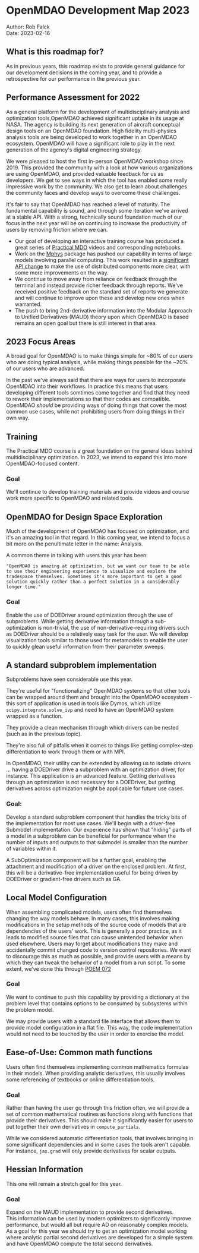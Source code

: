 # OpenMDAO Development Map 2023
  
Author: Rob Falck  
Date: 2023-02-16 
  
## What is this roadmap for?  
As in previous years, this roadmap exists to provide general guidance for our development decisions in the coming year, and to provide a retrospective for our performance in the previous year.
  
## Performance Assessment for 2022 

As a general platform for the development of multidisciplinary analysis and optimization tools,OpenMDAO achieved significant uptake in its usage at NASA.
The agency is building its next generation of aircraft conceptual design tools on an OpenMDAO foundation.
High fidelity multi-physics analysis tools are being developed to work together in an OpenMDAO ecosystem.
OpenMDAO will have a significant role to play in the next generation of the agency's digital engineering strategy.

We were pleased to host the first in-person OpenMDAO workshop since 2019.
This provided the community with a look at how various organizations are using OpenMDAO, and provided valuable feedback for us as developers.
We get to see ways in which the tool has enabled some really impressive work by the community.
We also get to learn about challenges the community faces and develop ways to overcome these challenges.

It's fair to say that OpenMDAO has reached a level of maturity.
The fundamental capability is sound, and through some iteration we've arrived at a stable API.
With a strong, technically sound foundation much of our focus in the next year will be on continuing to increase the productivity of users by removing friction where we can.

- Our goal of developing an interactive training course has produced a great series of [Practical MDO](https://www.youtube.com/@OpenMDAO/featured) videos and corresponding notebooks.
- Work on the [Mphys](https://github.com/OpenMDAO/mphys) package has pushed our capability in terms of large models involving parallel computing. This work resulted in a [significant API change](https://github.com/OpenMDAO/POEMs/blob/master/POEM_075.md) to make the use of distributed components more clear, with some more improvements on the way.
- We continue to move away from reliance on feedback through the terminal and instead provide richer feedback through reports. We've received positive feedback on the standard set of reports we generate and will continue to improve upon these and develop new ones when warranted.
- The push to bring 2nd-derivative information into the Modular Approach to Unified Derivatives (MAUD) theory upon which OpenMDAO is based remains an open goal but there is still interest in that area.
 
## 2023 Focus Areas 

A broad goal for OpenMDAO is to make things simple for ~80% of our users who are doing typical analysis, while making things possible for the ~20% of our users who are advanced.

In the past we've always said that there are ways for users to incorporate OpenMDAO into their workflows.
In practice this means that users developing different tools somtimes come together and find that they need to rework their implementations so that their codes are compatible.
OpenMDAO _should_ be providing ways of doing things that cover the most common use cases, while not prohibiting users from doing things in their own way.
  
## Training  
  
The Practical MDO course is a great foundation on the general ideas behind multidisciplinary optimization.
In 2023, we intend to expand this into more OpenMDAO-focused content.

### Goal  
  
We'll continue to develop training materials and provide videos and course work more specific to OpenMDAO and related tools.
  
## OpenMDAO for Design Space Exploration

Much of the development of OpenMDAO has focused on optimization, and it's an amazing tool in that regard.
In this coming year, we intend to focus a bit more on the penultimate letter in the name: Analysis.

A common theme in talking with users this year has been:

	"OpenMDAO is amazing at optimization, but we want our team to be able to use their engineering experience to visualize and explore the tradespace themselves. Sometimes it's more important to get a good solution quickly rather than a perfect solution in a considerably longer time."

### Goal  

Enable the use of DOEDriver around optimization through the use of subproblems.
While getting derivative information _through_ a sub-optimization is non-trivial, the use of non-derivative-requiring drivers such as DOEDriver should be a relatively easy task for the user.
We will develop visualization tools similar to those used for metamodels to enable the user to quickly glean useful information from their parameter sweeps.


## A standard subproblem implementation 
  
Subproblems have seen considerable use this year.

They're useful for "functionalizing" OpenMDAO systems so that other tools can be wrapped around them and brought into the OpenMDAO ecosystem - this sort of application is used in tools like Dymos, which utilize `scipy.integrate.solve_ivp` and need to have an OpenMDAO system wrapped as a function.

They provide a clean mechanism through which drivers can be nested (such as in the previous topic).

They're also full of pitfalls when it comes to things like getting complex-step differentiation to work through them or with MPI.

In OpenMDAO, their utility can be extended by allowing us to isolate drivers ... having a DOEDriver drive a subproblem
with an optimization driver, for instance. This application is an advanced feature. Getting derivatives through an
optimization is not necessary for a DOEDriver, but getting derivatives across optimization might be applicable for future
use cases.

### Goal:  

Develop a standard subproblem component that handles the tricky bits of the implementation for most use cases.
We'll begin with a driver-free Submodel implementation.
Our experience has shown that "hiding" parts of a model in a subproblem can be beneficial for performance when
the number of inputs and outputs to that submodel is smaller than the number of variables within it.

A SubOptimization component will be a further goal, enabling the attachment and modification of a driver on the
enclosed problem.
At first, this will be a derivative-free implementation useful for being driven by DOEDriver or gradient-free drivers
such as GA.

## Local Model Configuration

When assembling complicated models, users often find themselves changing the way models behave.
In many cases, this involves making modifications in the setup methods of the source code of models that are dependencies of the users' work.
This is generally a poor practice, as it leads to modified source files that can cause unintended behavior when used elsewhere.
Users may forget about modifications they make and accidentally commit changed code to version control repositories.
We want to discourage this as much as possible, and provide users with a means by which they can tweak the behavior of a model from a run script.
To some extent, we've done this through [POEM 072](https://github.com/OpenMDAO/POEMs/blob/master/POEM_072.md)

### Goal

We want to continue to push this capability by providing a dictionary at the problem level that contains options to be consumed by subsystems within the problem model.

We may provide users with a standard file interface that allows them to provide model configuration in a flat file. This way, the code implementation would not need to be touched by the user in order to exercise the model.

## Ease-of-Use: Common math functions

Users often find themselves implementing common mathematics formulas in their models.
When providing analytic derivatives, this usually involves some referencing of textbooks or online differentiation tools.

### Goal

Rather than having the user go through this friction often, we will provide a set of common mathematical routines as
functions along with functions that provide their derivatives.
This should make it significantly easier for users to put together their own derivatives in `compute_partials`.

While we considered automatic differentiation tools, that involves bringing in some significant dependencies and in
some cases the tools aren't capable.  For instance, `jax.grad` will only provide derivatives for scalar outputs.

## Hessian Information 

This one will remain a stretch goal for this year.
  
### Goal  
  
Expand on the MAUD implementation to provide second derivatives.  
This information can be used by modern optimizers to significantly improve performance, but would all but require AD on reasonably complex models.  
As a goal for this year we should try to get an optimization model working where analytic partial second derivatives are developed for a simple system and have OpenMDAO compute the total second derivatives.
